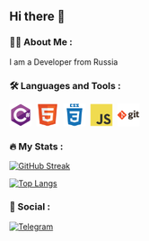 ## Hi there 👋
### :man_technologist: About Me :
I am a Developer from Russia
### :hammer_and_wrench: Languages and Tools :
<div>
  <img src="https://github.com/devicons/devicon/blob/master/icons/csharp/csharp-original.svg" title="C#" **alt="C#" width="40" height="40"/>&nbsp;
  <img src="https://github.com/devicons/devicon/blob/master/icons/html5/html5-original.svg" title="HTML5" alt="HTML" width="40" height="40"/>&nbsp;
  <img src="https://github.com/devicons/devicon/blob/master/icons/css3/css3-plain-wordmark.svg"  title="CSS3" alt="CSS" width="40" height="40"/>&nbsp;
  <img src="https://github.com/devicons/devicon/blob/master/icons/javascript/javascript-original.svg" title="JavaScript" alt="JavaScript" width="40" height="40"/>&nbsp;
  <img src="https://github.com/devicons/devicon/blob/master/icons/git/git-original-wordmark.svg" title="Git" **alt="Git" width="40" height="40"/>&nbsp;
</div>

### :fire: My Stats :

[![GitHub Streak](https://streak-stats.demolab.com?user=neron41k&theme=dark&hide_border=true)](https://git.io/streak-stats)

[![Top Langs](https://github-readme-stats.vercel.app/api/top-langs/?username=neron41k&layout=compact&theme=vision-friendly-dark)](https://github.com/anuraghazra/github-readme-stats)

### :panda_face: Social :

<a href="https://t.me/neron41k"><img src="https://github.com/neron41k/neron41k/assets/65547552/e8416f49-d082-46d0-88bb-1cf9f5c59dca" title="Telegram" alt="Telegram" width="40" height="40"/></a>

